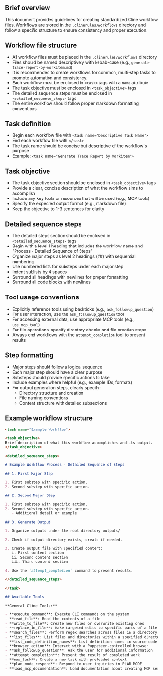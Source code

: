 ## Brief overview

This document provides guidelines for creating standardized Cline workflow files. Workflows are stored in the `.clinerules/workflows` directory and follow a specific structure to ensure consistency and proper execution.

## Workflow file structure

- All workflow files must be placed in the `.clinerules/workflows` directory
- Files should be named descriptively with kebab-case (e.g., `generate-trace-report-by-workitem.md`)
- It is recommended to create workflows for common, multi-step tasks to promote automation and consistency.
- Each workflow must be enclosed in `<task>` tags with a `name` attribute
- The task objective must be enclosed in `<task_objective>` tags
- The detailed sequence steps must be enclosed in `<detailed_sequence_steps>` tags
- The entire workflow should follow proper markdown formatting conventions

## Task definition

- Begin each workflow file with `<task name="Descriptive Task Name">`
- End each workflow file with `</task>`
- The task name should be concise but descriptive of the workflow's purpose
- Example: `<task name="Generate Trace Report by Workitem">`

## Task objective

- The task objective section should be enclosed in `<task_objective>` tags
- Provide a clear, concise description of what the workflow aims to accomplish
- Include any key tools or resources that will be used (e.g., MCP tools)
- Specify the expected output format (e.g., markdown file)
- Keep the objective to 1-3 sentences for clarity

## Detailed sequence steps

- The detailed steps section should be enclosed in `<detailed_sequence_steps>` tags
- Begin with a level 1 heading that includes the workflow name and "Process - Detailed Sequence of Steps"
- Organize major steps as level 2 headings (##) with sequential numbering
- Use numbered lists for substeps under each major step
- Indent sublists by 4 spaces
- Surround all headings with newlines for proper formatting
- Surround all code blocks with newlines

## Tool usage conventions

- Explicitly reference tools using backticks (e.g., `ask_followup_question`)
- For user interaction, use the `ask_followup_question` tool
- For accessing external data, use appropriate MCP tools (e.g., `use_mcp_tool`)
- For file operations, specify directory checks and file creation steps
- Always end workflows with the `attempt_completion` tool to present results

## Step formatting

- Major steps should follow a logical sequence
- Each major step should have a clear purpose
- Substeps should provide specific actions to take
- Include examples where helpful (e.g., example IDs, formats)
- For output generation steps, clearly specify:
  - Directory structure and creation
  - File naming conventions
  - Content structure with detailed subsections

## Example workflow structure

```markdown
<task name="Example Workflow">

<task_objective>
Brief description of what this workflow accomplishes and its output.
</task_objective>

<detailed_sequence_steps>

# Example Workflow Process - Detailed Sequence of Steps

## 1. First Major Step

1. First substep with specific action.
2. Second substep with specific action.

## 2. Second Major Step

1. First substep with specific action.
2. Second substep with specific action.
   - Additional detail or example

## 3. Generate Output

1. Organize outputs under the root directory outputs/

2. Check if output directory exists, create if needed.

3. Create output file with specified content:
   i. First content section
   ii. Second content section
   iii. Third content section

4. Use the `attempt_completion` command to present results.

</detailed_sequence_steps>

</task>

## Available Tools

**General Cline Tools:**

- **execute_command**: Execute CLI commands on the system
- **read_file**: Read the contents of a file
- **write_to_file**: Create new files or overwrite existing ones
- **replace_in_file**: Make targeted edits to specific parts of a file
- **search_files**: Perform regex searches across files in a directory
- **list_files**: List files and directories within a specified directory
- **list_code_definition_names**: List definition names in source code files
- **browser_action**: Interact with a Puppeteer-controlled browser
- **ask_followup_question**: Ask the user for additional information
- **attempt_completion**: Present the result of completed work
- **new_task**: Create a new task with preloaded context
- **plan_mode_respond**: Respond to user inquiries in PLAN MODE
- **load_mcp_documentation**: Load documentation about creating MCP servers
```
